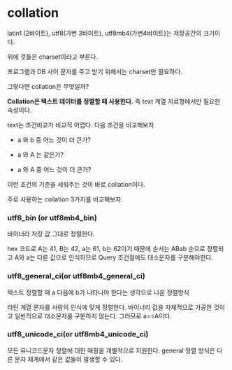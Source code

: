 collation
========================================

latin1 (2바이트), utf8(가변 3바이트), utf8mb4(가변4바이트)는 저장공간의 크기이다.

위에 것들은 charset이라고 부른다.

프로그램과 DB 사이 문자를 주고 받기 위해서는 charset만 필요하다.

그렇다면 collation은 무엇일까?

**Collation은 텍스트 데이터를 정렬할 때 사용한다.** 즉 text 계열 자료형에서만 필요한 속성이다.

text는 조건비교가 비교적 어렵다. 다음 조건을 비교해보자

- a  와  b  중 어느 것이 더 큰가?

- a 와 A 는 같은가?

- a 와 A 중 어느 것이 더 큰가?

이런 조건의 기준을 세워주는 것이 바로 collation이다.

주로 사용하는 collation 3가지를 비교해보자.

### utf8_bin (or utf8mb4_bin)

바이너라 저장 값 그대로 정렬한다.

hex 코드로 A는 41, B는 42, a는 61, b는 62이기 때문에 순서는 ABab 순으로 정렬되고 A와 a는 다른 값으로 인식하므로 Query 조건절에도 대소문자를 구분해야한다.

### utf8_general_ci(or utf8mb4_general_ci)

텍스트 정렬할 때 a 다음에 b가 나타나야 한다는 생각으로 나온 정렬방식

라틴 계열 문자를 사람의 인식에 맞게 정렬한다. 바이너리 값을 자체적으로 가공한 것이고 일반적으로 대소문자를 구분하지 않는다. 그러므로 a==A이다.

### utf8_unicode_ci(or utf8mb4_unicode_ci)

모든 유니코드문자 정렬에 대한 매핑을 개별적으로 지원한다. general 정렬 방식은 다른 문자 체계에서 같은 값들이 발생할 수 있다.
